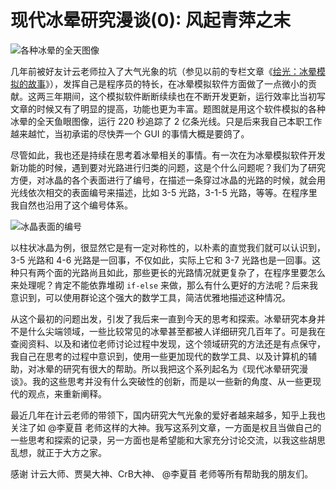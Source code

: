 # 现代冰晕研究漫谈(0): 风起青萍之末

![各种冰晕的全天图像](all_halos.jpg)

几年前被好友计云老师拉入了大气光象的坑（参见以前的专栏文章《[绘光：冰晕模拟的故事](https://zhuanlan.zhihu.com/p/38975467)》），发挥自己是程序员的特长，在冰晕模拟软件方面做了一点微小的贡献。这两三年期间，这个模拟软件断断续续也在不断开发更新，运行效率比当初写文章的时候又有了明显的提高，功能也更为丰富。题图就是用这个软件模拟的各种冰晕的全天鱼眼图像，运行 220 秒追踪了 2 亿条光线。只是后来我自己本职工作越来越忙，当初承诺的尽快弄一个 GUI 的事情大概是要鸽了。

尽管如此，我也还是持续在思考着冰晕相关的事情。有一次在为冰晕模拟软件开发新功能的时候，遇到要对光路进行归类的问题，这是个什么问题呢？我们为了研究方便，对冰晶的各个表面进行了编号，在描述一条穿过冰晶的光路的时候，就会用光线依次相交的表面编号来描述，比如 3-5 光路，3-1-5 光路，等等。在程序里我自然也沿用了这个编号体系。

![冰晶表面的编号](Crystal03.png)

以柱状冰晶为例，很显然它是有一定对称性的，以朴素的直觉我们就可以认识到，3-5 光路和 4-6 光路是一回事，不仅如此，实际上它和 3-7 光路也是一回事。这种只有两个面的光路尚且如此，那些更长的光路情况就更复杂了，在程序里要怎么来处理呢？肯定不能依靠堆砌 `if-else` 来做，那么有什么更好的方法呢？后来我意识到，可以使用群论这个强大的数学工具，简洁优雅地描述这种情况。

从这个最初的问题出发，引发了我后来一直到今天的思考和探索。冰晕研究本身并不是什么尖端领域，一些比较常见的冰晕甚至都被人详细研究几百年了。可是我在查阅资料、以及和诸位老师讨论过程中发现，这个领域研究的方法还是有点保守，我自己在思考的过程中意识到，使用一些更加现代的数学工具、以及计算机的辅助，对冰晕的研究有很大的帮助。所以我把这个系列起名为《现代冰晕研究漫谈》。我的这些思考并没有什么突破性的创新，而是以一些新的角度、从一些更现代的观点，来重新阐释。

最近几年在计云老师的带领下，国内研究大气光象的爱好者越来越多，知乎上我也关注了如 @李夏苜 老师这样的大神。我写这系列文章，一方面是权且当做自己的一些思考和探索的记录，另一方面也是希望能和大家充分讨论交流，以我这些胡思乱想，就正于大方之家。

感谢 计云大师、贾昊大神、CrB大神、 @李夏苜 老师等所有帮助我的朋友们。